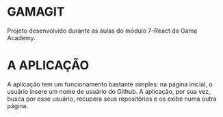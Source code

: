 # GAMAGIT

Projeto desenvolvido durante as aulas do módulo 7-React da Gama Academy.

# A  APLICAÇÃO

A aplicação tem um funcionamento bastante simples: na página inicial, o usuário insere um nome de usuário do Github. A aplicação, por sua vez, busca por esse usuário, recupera seus repositórios e os exibe numa outra página.
